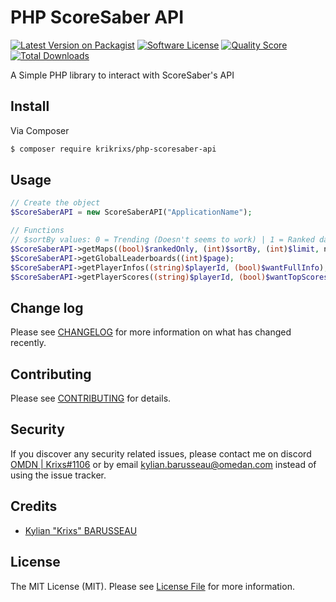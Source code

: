 # PHP ScoreSaber API

[![Latest Version on Packagist][ico-version]][link-packagist]
[![Software License][ico-license]](LICENSE.md)
[![Quality Score][ico-code-quality]][link-code-quality]
[![Total Downloads][ico-downloads]][link-downloads]

A Simple PHP library to interact with ScoreSaber's API

## Install

Via Composer

``` bash
$ composer require krikrixs/php-scoresaber-api
```

## Usage

``` php
// Create the object
$ScoreSaberAPI = new ScoreSaberAPI("ApplicationName");

// Functions
// $sortBy values: 0 = Trending (Doesn't seems to work) | 1 = Ranked date | 2 = Numbers of scores set | 3 = Star rating | 4 = Author
$ScoreSaberAPI->getMaps((bool)$rankedOnly, (int)$sortBy, (int)$limit, not required (string)$mapName);   // Get Map
$ScoreSaberAPI->getGlobalLeaderboards((int)$page);                                                      // Get Global Leaderboards
$ScoreSaberAPI->getPlayerInfos((string)$playerId, (bool)$wantFullInfo);                                 // Get basic or full player's infos
$ScoreSaberAPI->getPlayerScores((string)$playerId, (bool)$wantTopScores, (int)$page);                   // Get recent or top player's scores
```

## Change log

Please see [CHANGELOG](CHANGELOG.md) for more information on what has changed recently.

## Contributing

Please see [CONTRIBUTING](CONTRIBUTING.md) for details.

## Security

If you discover any security related issues, please contact me on discord [OMDN | Krixs#1106](https://discordapp.com/users/220151545486901248) or by email [kylian.barusseau@omedan.com](mailto:kylian.barusseau@omedan.com) instead of using the issue tracker.

## Credits

- [Kylian "Krixs" BARUSSEAU][link-author]

## License

The MIT License (MIT). Please see [License File](LICENSE.md) for more information.

[ico-version]: https://img.shields.io/packagist/v/krikrixs/php-scoresaber-api.svg?style=flat-square
[ico-license]: https://img.shields.io/badge/license-MIT-brightgreen.svg?style=flat-square
[ico-code-quality]: https://img.shields.io/scrutinizer/g/krikrixs/php-scoresaber-api.svg?style=flat-square
[ico-downloads]: https://img.shields.io/packagist/dt/krikrixs/php-scoresaber-api.svg?style=flat-square

[link-packagist]: https://packagist.org/packages/krikrixs/php-scoresaber-api
[link-code-quality]: https://scrutinizer-ci.com/g/krikrixs/php-scoresaber-api
[link-downloads]: https://packagist.org/packages/krikrixs/php-scoresaber-api
[link-author]: https://github.com/KriKrixs
